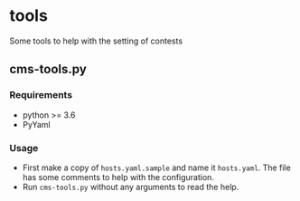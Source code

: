 # tools
Some tools to help  with the setting of contests


## cms-tools.py

### Requirements

* python >= 3.6 
* PyYaml

### Usage

* First make a copy of `hosts.yaml.sample` and name it `hosts.yaml`. The file has some comments to help with the configuration.
* Run `cms-tools.py` without any arguments to read the help.
